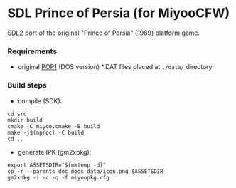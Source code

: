 # SDL Prince of Persia (for MiyooCFW)

SDL2 port of the original "Prince of Persia" (1989) platform game.

### Requirements
 - original [POP1](https://www.popot.org/get_the_games/software/PoP1.zip) (DOS version) *.DAT files placed at `./data/` directory

### Build steps
- compile (SDK):
```
cd src
mkdir build
cmake -C miyoo.cmake -B build
make -j$(nproc) -C build
cd ..
```
- generate IPK (gm2xpkg):
```
export ASSETSDIR="$(mktemp -d)"
cp -r --parents doc mods data/icon.png $ASSETSDIR
gm2xpkg -i -c -q -f miyoopkg.cfg
```
